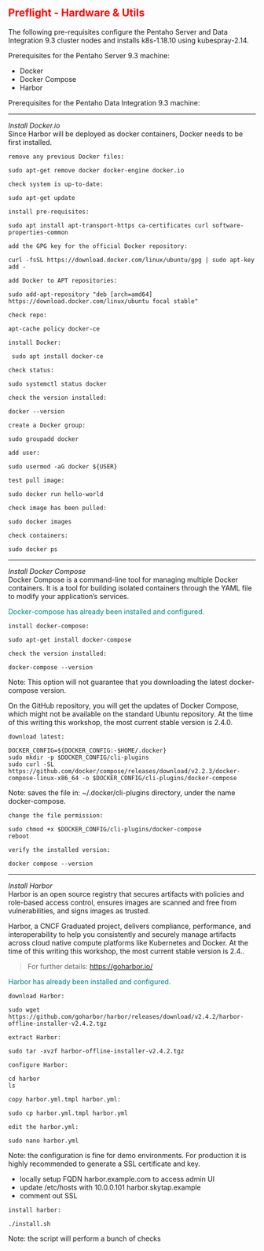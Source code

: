 ## <font color='red'>Preflight - Hardware & Utils</font>  

The following pre-requisites configure the Pentaho Server and Data Integration 9.3 cluster nodes and installs k8s-1.18.10 using kubespray-2.14.

Prerequisites for the Pentaho Server 9.3 machine:
* Docker 
* Docker Compose
* Harbor

Prerequisites for the Pentaho Data Integration 9.3 machine:

---

<em>Install Docker.io</em>  
Since Harbor will be deployed as docker containers, Docker needs to be first installed.

``remove any previous Docker files:``
```
sudo apt-get remove docker docker-engine docker.io
```
``check system is up-to-date:``
```
sudo apt-get update
```
``install pre-requisites:``
```
sudo apt install apt-transport-https ca-certificates curl software-properties-common
```
``add the GPG key for the official Docker repository:``
```
curl -fsSL https://download.docker.com/linux/ubuntu/gpg | sudo apt-key add -
```
``add Docker to APT repositories:``
```
sudo add-apt-repository "deb [arch=amd64] https://download.docker.com/linux/ubuntu focal stable"
```
``check repo:``
```
apt-cache policy docker-ce
```
``install Docker:``
```
 sudo apt install docker-ce
```
``check status:``
```
sudo systemctl status docker
```
``check the version installed:``
```
docker --version
```
``create a Docker group:``
```
sudo groupadd docker
```
``add user:``
```
sudo usermod -aG docker ${USER}
```
``test pull image:``
```
sudo docker run hello-world
```
``check image has been pulled:``
```
sudo docker images
```
``check containers:``
```
sudo docker ps
```


---

<em>Install Docker Compose</em>   
Docker Compose is a command-line tool for managing multiple Docker containers. It is a tool for building isolated containers through the YAML file to modify your application’s services.

<font color='teal'>Docker-compose has already been installed and configured.</font>

``install docker-compose:``
```
sudo apt-get install docker-compose
```
``check the version installed:``
```
docker-compose --version
```
Note: This option will not guarantee that you downloading the latest docker-compose version.

On the GitHub repository, you will get the updates of Docker Compose, which might not be available on the standard Ubuntu repository. At the time of this writing this workshop, the most current stable version is 2.4.0.

``download latest:``
```
DOCKER_CONFIG=${DOCKER_CONFIG:-$HOME/.docker}
sudo mkdir -p $DOCKER_CONFIG/cli-plugins
sudo curl -SL https://github.com/docker/compose/releases/download/v2.2.3/docker-compose-linux-x86_64 -o $DOCKER_CONFIG/cli-plugins/docker-compose
```
Note: saves the file in: ~/.docker/cli-plugins directory, under the name docker-compose.  

``change the file permission:``
```
sudo chmod +x $DOCKER_CONFIG/cli-plugins/docker-compose
reboot
```
``verify the installed version:``
```
docker compose --version
```

---

<em>Install Harbor</em>   
Harbor is an open source registry that secures artifacts with policies and role-based access control, ensures images are scanned and free from vulnerabilities, and signs images as trusted.  

Harbor, a CNCF Graduated project, delivers compliance, performance, and interoperability to help you consistently and securely manage artifacts across cloud native compute platforms like Kubernetes and Docker. At the time of this writing this workshop, the most current stable version is 2.4..

  > For further details: https://goharbor.io/

<font color='teal'>Harbor has already been installed and configured.</font>

``download Harbor:``
```
sudo wget https://github.com/goharbor/harbor/releases/download/v2.4.2/harbor-offline-installer-v2.4.2.tgz
```
``extract Harbor:``
```
sudo tar -xvzf harbor-offline-installer-v2.4.2.tgz
```
``configure Harbor:``
```
cd harbor
ls
```
``copy harbor.yml.tmpl harbor.yml:``
```
sudo cp harbor.yml.tmpl harbor.yml
```
``edit the harbor.yml:``
```
sudo nano harbor.yml
```
Note: the configuration is fine for demo environments. For production it is highly recommended to generate a SSL certificate and key.
* locally setup FQDN harbor.example.com to access admin UI
* update /etc/hosts with 10.0.0.101   harbor.skytap.example
* comment out SSL

``install harbor:``
```
./install.sh
```
Note: the script will perform a bunch of checks
